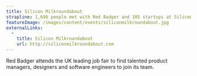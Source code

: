 ```yaml
---
title: Silicon Milkroundabout
strapline: 1,696 people met with Red Badger and 105 startups at Silicon Milkroundabout job fair 5.0
featureImage: /images/content/events/siliconmilkroundabout.jpg
externalLinks:
  -
    title: Silicon Milkroundabout
    url: http://siliconmilkroundabout.com
---
```


Red Badger attends the UK leading job fair to find talented product managers, designers and software engineers to join its team.